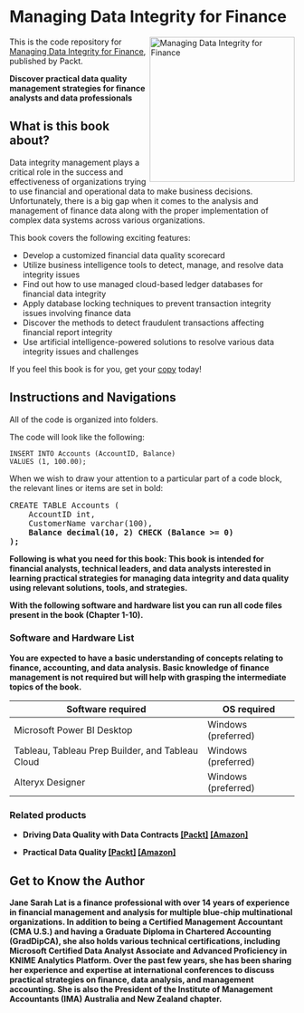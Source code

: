 # Managing Data Integrity for Finance

<a href="https://www.packtpub.com/product/managing-data-integrity-for-finance/9781837630141"><img src="https://content.packt.com/B19758/cover_image_small.jpg" alt="Managing Data Integrity for Finance" height="256px" align="right"></a>

This is the code repository for [Managing Data Integrity for Finance](https://www.packtpub.com/product/managing-data-integrity-for-finance/9781837630141), published by Packt. 

**Discover practical data quality management strategies for finance analysts and data professionals** <br />

## What is this book about?
Data integrity management plays a critical role in the success and effectiveness of organizations trying to use financial and operational data to make business decisions. Unfortunately, there is a big gap when it comes to the analysis and management of finance data along with the proper implementation of complex data systems across various organizations.

This book covers the following exciting features: 
* Develop a customized financial data quality scorecard
* Utilize business intelligence tools to detect, manage, and resolve data integrity issues
* Find out how to use managed cloud-based ledger databases for financial data integrity
* Apply database locking techniques to prevent transaction integrity issues involving finance data
* Discover the methods to detect fraudulent transactions affecting financial report integrity
* Use artificial intelligence-powered solutions to resolve various data integrity issues and challenges

If you feel this book is for you, get your [copy](https://www.amazon.com/Managing-Data-Integrity-Finance-professionals/dp/1837630143) today!


## Instructions and Navigations
All of the code is organized into folders.

The code will look like the following:
```
INSERT INTO Accounts (AccountID, Balance)
VALUES (1, 100.00);
```

When we wish to draw your attention to a particular part of a code block, the relevant lines or items are set in bold:
<pre>
CREATE TABLE Accounts (
    AccountID int,
    CustomerName varchar(100),
    <b>Balance decimal(10, 2) CHECK (Balance >= 0)<b>
);
</pre>

**Following is what you need for this book:**
This book is intended for financial analysts, technical leaders, and data analysts interested in learning practical strategies for managing data integrity and data quality using relevant solutions, tools, and strategies.

With the following software and hardware list you can run all code files present in the book (Chapter 1-10).

### Software and Hardware List
You are expected to have a basic understanding of concepts relating to finance, accounting, and data analysis. Basic knowledge of finance management is not required but will help with grasping the intermediate topics of the book.

| Software required                                                                    | OS required                        |
| -------------------------------------------------------------------------------------| -----------------------------------|
|    Microsoft Power BI Desktop                                                      | Windows (preferred) | 		
|   Tableau, Tableau Prep Builder, and Tableau Cloud                                 | Windows (preferred) | 		
|   Alteryx Designer                      			                       			          | Windows (preferred) | 		


### Related products <Other books you may enjoy>
* Driving Data Quality with Data Contracts  [[Packt]](https://www.packtpub.com/product/driving-data-quality-with-data-contracts/9781837635009) [[Amazon]](https://www.amazon.com/Driving-Data-Quality-Contracts-comprehensive/dp/1837635005/)
  
* Practical Data Quality  [[Packt]](https://www.packtpub.com/product/practical-data-quality/9781804610787) [[Amazon]](https://www.amazon.com/Practical-Data-Quality-real-world-organization/dp/180461078X)
  
## Get to Know the Author
**Jane Sarah Lat** is a finance professional with over 14 years of experience in financial management and analysis for multiple blue-chip multinational organizations. In addition to being a **Certified Management Accountant (CMA U.S.)** and having a **Graduate Diploma in Chartered Accounting (GradDipCA)**, she also holds various technical certifications, including Microsoft Certified Data Analyst Associate and Advanced Proficiency in KNIME Analytics Platform. Over the past few years, she has been sharing her experience and expertise at international conferences to discuss practical strategies on finance, data analysis, and management accounting. She is also the President of the **Institute of Management Accountants (IMA)** Australia and New Zealand chapter.
